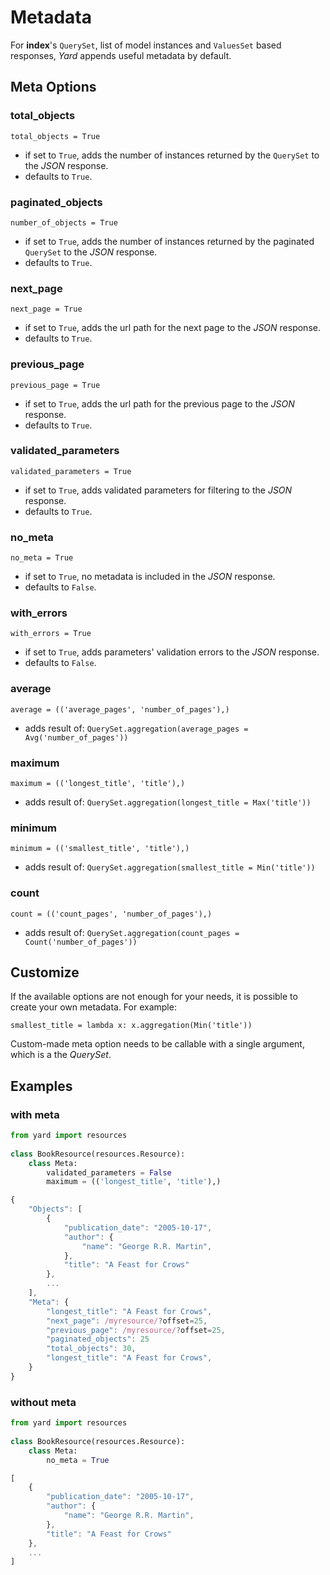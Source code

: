 # Metadata

For **index**'s `QuerySet`, list of model instances and `ValuesSet` based responses, *Yard* appends useful metadata by default.


## Meta Options


### total_objects

    total_objects = True

- if set to `True`, adds the number of instances returned by the `QuerySet` to the *JSON* response.
- defaults to `True`.

### paginated_objects

    number_of_objects = True

- if set to `True`, adds the number of instances returned by the paginated `QuerySet` to the *JSON* response.
- defaults to `True`.

### next_page

    next_page = True

- if set to `True`, adds the url path for the next page to the *JSON* response.
- defaults to `True`.

### previous_page

    previous_page = True

- if set to `True`, adds the url path for the previous page to the *JSON* response.
- defaults to `True`.

### validated_parameters

    validated_parameters = True

- if set to `True`, adds validated parameters for filtering to the *JSON* response. 
- defaults to `True`.

### no_meta

    no_meta = True

- if set to `True`, no metadata is included in the *JSON* response.
- defaults to `False`.

### with_errors

    with_errors = True

- if set to `True`, adds parameters' validation errors to the *JSON* response.
- defaults to `False`.

### average

    average = (('average_pages', 'number_of_pages'),)
    
- adds result of: `QuerySet.aggregation(average_pages = Avg('number_of_pages'))`

### maximum

    maximum = (('longest_title', 'title'),)
    
- adds result of: `QuerySet.aggregation(longest_title = Max('title'))`

### minimum

    minimum = (('smallest_title', 'title'),)
    
- adds result of: `QuerySet.aggregation(smallest_title = Min('title'))`
    
### count

    count = (('count_pages', 'number_of_pages'),)

- adds result of: `QuerySet.aggregation(count_pages = Count('number_of_pages'))`


## Customize

If the available options are not enough for your needs, it is possible to create your own metadata. For example:

    smallest_title = lambda x: x.aggregation(Min('title'))
    
Custom-made meta option needs to be callable with a single argument, which is a the *QuerySet*.


## Examples

### with meta

```python
from yard import resources    
    
class BookResource(resources.Resource):
    class Meta:
        validated_parameters = False
        maximum = (('longest_title', 'title'),)
```

```javascript
{
    "Objects": [
        {
            "publication_date": "2005-10-17", 
            "author": {
                "name": "George R.R. Martin", 
            }, 
            "title": "A Feast for Crows"
        }, 
        ...
    ], 
    "Meta": {
        "longest_title": "A Feast for Crows",
        "next_page": /myresource/?offset=25,
        "previous_page": /myresource/?offset=25,
        "paginated_objects": 25
        "total_objects": 30, 
        "longest_title": "A Feast for Crows",
    }
}
```

### without meta

```python
from yard import resources    
    
class BookResource(resources.Resource):
    class Meta:
        no_meta = True
```

```javascript
[
    {
        "publication_date": "2005-10-17", 
        "author": {
            "name": "George R.R. Martin", 
        }, 
        "title": "A Feast for Crows"
    },
    ...
]
```
